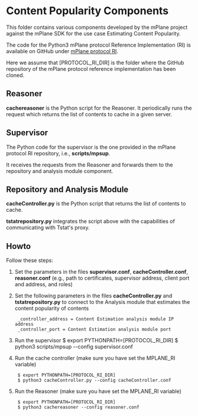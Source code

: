 # Content Popularity Components

This folder contains various components developed by the mPlane 
project against the mPlane SDK for the use case Estimating Content 
Popularity.

The code for the Python3 mPlane protocol Reference Implementation (RI) is 
available on GitHub under [mPlane protocol RI](https://github.com/fp7mplane/protocol-ri). 

Here we assume that [PROTOCOL_RI_DIR] is the folder where the GitHub 
repository of the mPlane protocol reference implementation has been cloned.


## Reasoner

**cachereasoner** is the Python script for the Reasoner.
It periodically runs the request which returns the
list of contents to cache in a given server.

## Supervisor

The Python code for the supervisor is the one provided 
in the mPlane protocol RI repository, i.e., **scripts/mpsup**.

It receives the requests from the Reasoner and forwards them to the 
repository and analysis module component.

## Repository and Analysis Module

**cacheController.py** is the Python script that returns the list of 
contents to cache.

**tstatrepository.py** integrates the script above with the capabilities
of communicating with Tstat's proxy.

## Howto

Follow these steps:

1. Set the parameters in the files **supervisor.conf**, **cacheController.conf**, **reasoner.conf** (e.g., path to certificates, supervisor address, client port and address, and roles)

2. Set the following parameters in the files **cacheController.py** and **tstatrepository.py** to connect to the Analysis module that estimates the content popularity of contents

        _controller_address = Content Estimation analysis module IP address
        _controller_port = Content Estimation analysis module port
3. Run the supervisor
        $ export PYTHONPATH=[PROTOCOL_RI_DIR]
        $ python3 scripts/mpsup --config supervisor.conf

4. Run the cache controller (make sure you have set the MPLANE_RI variable)

        $ export PYTHONPATH=[PROTOCOL_RI_DIR]
        $ python3 cacheController.py --config cacheController.conf 

5. Run the Reasoner (make sure you have set the MPLANE_RI variable)

        $ export PYTHONPATH=[PROTOCOL_RI_DIR]
        $ python3 cachereasoner --config reasoner.conf
